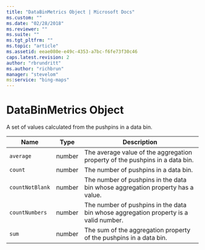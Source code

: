 ```yaml
---
title: "DataBinMetrics Object | Microsoft Docs"
ms.custom: ""
ms.date: "02/28/2018"
ms.reviewer: ""
ms.suite: ""
ms.tgt_pltfrm: ""
ms.topic: "article"
ms.assetid: eeae080e-e49c-4353-a7bc-f6fe73f30c46
caps.latest.revision: 2
author: "rbrundritt"
ms.author: "richbrun"
manager: "stevelom"
ms:service: "bing-maps"
---
```

# DataBinMetrics Object
A set of values calculated from the pushpins in a data bin.

| Name          | Type   | Description                                                                          |
|---------------|--------|--------------------------------------------------------------------------------------|
| `average`       | number | The average value of the aggregation property of the pushpins in a data bin.         |
| `count`         | number | The number of pushpins in a data bin.                                                |
| `countNotBlank` | number | The number of pushpins in the data bin whose aggregation property has a value.       |
| `countNumbers`  | number | The number of pushpins in the data bin whose aggregation property is a valid number. |
| `sum`           | number | The sum of the aggregation property of the pushpins in a data bin.                   |